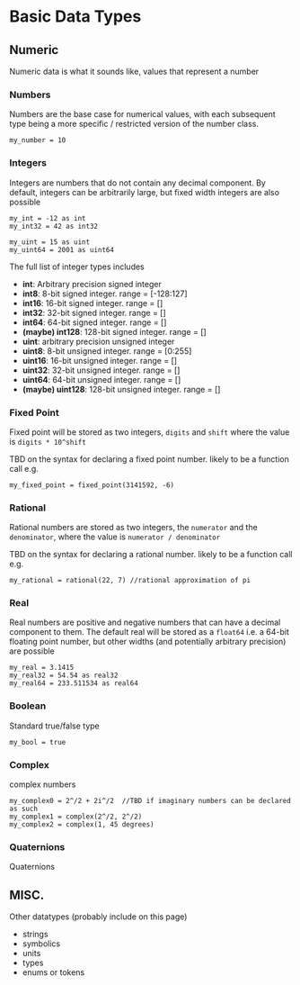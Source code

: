 # Basic Data Types

## Numeric

Numeric data is what it sounds like, values that represent a number

### Numbers

Numbers are the base case for numerical values, with each subsequent type being a more specific / restricted version of the number class.

```dewy
my_number = 10
```

### Integers

Integers are numbers that do not contain any decimal component. By default, integers can be arbitrarily large, but fixed width integers are also possible

```dewy
my_int = -12 as int
my_int32 = 42 as int32

my_uint = 15 as uint
my_uint64 = 2001 as uint64
```

The full list of integer types includes
 - **int**: Arbitrary precision signed integer
 - **int8**: 8-bit signed integer. range = [-128:127]
 - **int16**: 16-bit signed integer. range = []
 - **int32**: 32-bit signed integer. range = []
 - **int64**: 64-bit signed integer. range = []
 - **(maybe) int128**: 128-bit signed integer. range = []
 - **uint**: arbitrary precision unsigned integer
 - **uint8**: 8-bit unsigned integer. range = [0:255]
 - **uint16**: 16-bit unsigned integer. range = []
 - **uint32**: 32-bit unsigned integer. range = []
 - **uint64**: 64-bit unsigned integer. range = []
 - **(maybe) uint128**: 128-bit unsigned integer. range = []

### Fixed Point
Fixed point will be stored as two integers, `digits` and `shift` where the value is `digits * 10^shift`

TBD on the syntax for declaring a fixed point number. likely to be a function call e.g. 

```dewy
my_fixed_point = fixed_point(3141592, -6)
```


### Rational
Rational numbers are stored as two integers, the `numerator` and the `denominator`, where the value is `numerator / denominator`

TBD on the syntax for declaring a rational number. likely to be a function call e.g.

```dewy
my_rational = rational(22, 7) //rational approximation of pi
```


### Real

Real numbers are positive and negative numbers that can have a decimal component to them. The default real will be stored as a `float64` i.e. a 64-bit floating point number, but other widths (and potentially arbitrary precision) are possible

```dewy
my_real = 3.1415
my_real32 = 54.54 as real32
my_real64 = 233.511534 as real64
```

### Boolean

Standard true/false type

```dewy
my_bool = true
```

### Complex

complex numbers

```dewy
my_complex0 = 2^/2 + 2i^/2  //TBD if imaginary numbers can be declared as such
my_complex1 = complex(2^/2, 2^/2)
my_complex2 = complex(1, 45 degrees)
```

### Quaternions

Quaternions

## MISC.
Other datatypes (probably include on this page)
- strings
- symbolics
- units
- types
- enums or tokens
